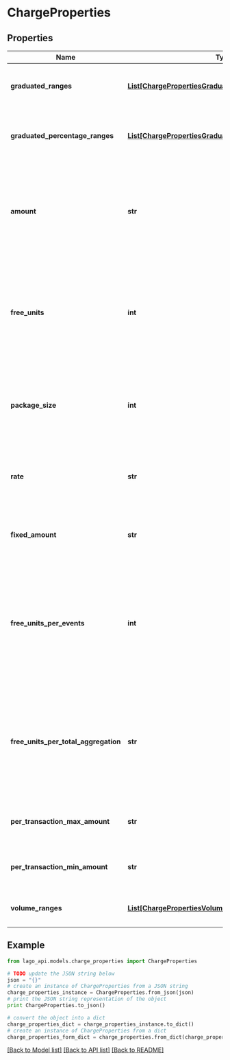 # ChargeProperties


## Properties

Name | Type | Description | Notes
------------ | ------------- | ------------- | -------------
**graduated_ranges** | [**List[ChargePropertiesGraduatedRangesInner]**](ChargePropertiesGraduatedRangesInner.md) | Graduated ranges, sorted from bottom to top tiers, used for a &#x60;graduated&#x60; charge model. | [optional] 
**graduated_percentage_ranges** | [**List[ChargePropertiesGraduatedPercentageRangesInner]**](ChargePropertiesGraduatedPercentageRangesInner.md) | Graduated percentage ranges, sorted from bottom to top tiers, used for a &#x60;graduated_percentage&#x60; charge model. | [optional] 
**amount** | **str** | - The unit price, excluding tax, for a &#x60;standard&#x60; charge model. It is expressed as a decimal value. - The amount, excluding tax, for a complete set of units in a &#x60;package&#x60; charge model. It is expressed as a decimal value. | [optional] 
**free_units** | **int** | The quantity of units that are provided free of charge for each billing period in a &#x60;package&#x60; charge model. This field specifies the number of units that customers can use without incurring any additional cost during each billing cycle. | [optional] 
**package_size** | **int** | The quantity of units included in each pack or set for a &#x60;package&#x60; charge model. It indicates the number of units that are bundled together as a single package or set within the pricing structure. | [optional] 
**rate** | **str** | The percentage rate that is applied to the amount of each transaction for a &#x60;percentage&#x60; charge model. It is expressed as a decimal value. | [optional] 
**fixed_amount** | **str** | The fixed fee that is applied to each transaction for a &#x60;percentage&#x60; charge model. It is expressed as a decimal value. | [optional] 
**free_units_per_events** | **int** | The count of transactions that are not impacted by the &#x60;percentage&#x60; rate and fixed fee in a percentage charge model. This field indicates the number of transactions that are exempt from the calculation of charges based on the specified percentage rate and fixed fee. | [optional] 
**free_units_per_total_aggregation** | **str** | The transaction amount that is not impacted by the &#x60;percentage&#x60; rate and fixed fee in a percentage charge model. This field indicates the portion of the transaction amount that is exempt from the calculation of charges based on the specified percentage rate and fixed fee. | [optional] 
**per_transaction_max_amount** | **str** | Specifies the maximum allowable spending for a single transaction. Working as a transaction cap. | [optional] 
**per_transaction_min_amount** | **str** | Specifies the minimum allowable spending for a single transaction. Working as a transaction floor. | [optional] 
**volume_ranges** | [**List[ChargePropertiesVolumeRangesInner]**](ChargePropertiesVolumeRangesInner.md) | Volume ranges, sorted from bottom to top tiers, used for a &#x60;volume&#x60; charge model. | [optional] 

## Example

```python
from lago_api.models.charge_properties import ChargeProperties

# TODO update the JSON string below
json = "{}"
# create an instance of ChargeProperties from a JSON string
charge_properties_instance = ChargeProperties.from_json(json)
# print the JSON string representation of the object
print ChargeProperties.to_json()

# convert the object into a dict
charge_properties_dict = charge_properties_instance.to_dict()
# create an instance of ChargeProperties from a dict
charge_properties_form_dict = charge_properties.from_dict(charge_properties_dict)
```
[[Back to Model list]](../README.md#documentation-for-models) [[Back to API list]](../README.md#documentation-for-api-endpoints) [[Back to README]](../README.md)


